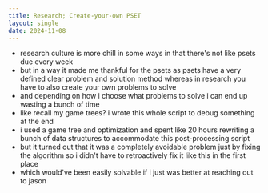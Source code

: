 ```yaml
---
title: Research; Create-your-own PSET
layout: single
date: 2024-11-08
---
```

- research culture is more chill in some ways in that there's not like psets due every week
- but in a way it made me thankful for the psets as psets have a very defined clear problem and solution method whereas in research you have to also create your own problems to solve
- and depending on how i choose what problems to solve i can end up wasting a bunch of time
- like recall my game trees? i wrote this whole script to debug something at the end
- i used a game tree and optimization and spent like 20 hours rewriting a bunch of data structures to accommodate this post-processing script
- but it turned out that it was a completely avoidable problem just by fixing the algorithm so i didn't have to retroactively fix it like this in the first place
- which would've been easily solvable if i just was better at reaching out to jason